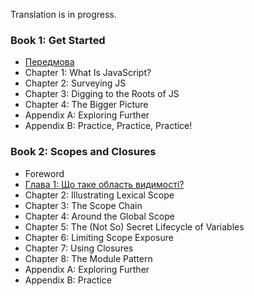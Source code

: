 Translation is in progress.

### Book 1: Get Started
* [Передмова](get-started/foreword.md)
* Chapter 1: What Is JavaScript?
* Chapter 2: Surveying JS
* Chapter 3: Digging to the Roots of JS
* Chapter 4: The Bigger Picture
* Appendix A: Exploring Further
* Appendix B: Practice, Practice, Practice!

### Book 2: Scopes and Closures

* Foreword
* [Глава 1: Що таке область видимості?](scopes-closures/ch1.md)
* Chapter 2: Illustrating Lexical Scope
* Chapter 3: The Scope Chain
* Chapter 4: Around the Global Scope
* Chapter 5: The (Not So) Secret Lifecycle of Variables
* Chapter 6: Limiting Scope Exposure
* Chapter 7: Using Closures
* Chapter 8: The Module Pattern
* Appendix A: Exploring Further
* Appendix B: Practice